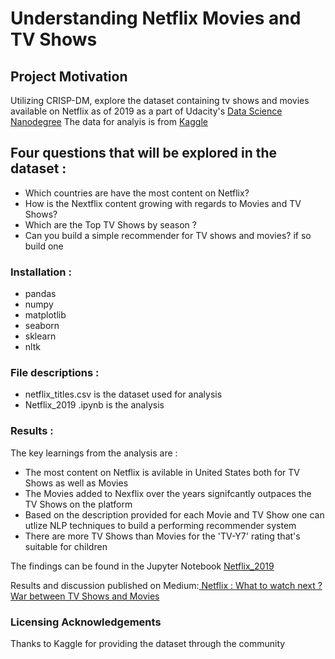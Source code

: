 # Understanding Netflix Movies and TV Shows 
## Project Motivation 
Utilizing CRISP-DM, explore the dataset containing tv shows and movies available on Netflix as of 2019 as a part of Udacity's [Data Science Nanodegree](https://in.udacity.com/course/data-scientist-nanodegree--nd025) 
The data for analyis is from [Kaggle](https://www.kaggle.com/shivamb/netflix-shows)
## Four questions that will be explored in the dataset :
* Which countries are have the most content on Netflix?
* How is the Nextflix content growing with regards to Movies and TV Shows?
* Which are the Top TV Shows by season ?
* Can you build a simple recommender for TV shows and movies? if so build one 
### Installation :
* pandas
* numpy
* matplotlib
* seaborn
* sklearn
* nltk
### File descriptions :
* netflix_titles.csv is the dataset used for analysis
* Netflix_2019 .ipynb is the analysis
### Results :
The key learnings from the analysis are :
* The most content on Netflix is avilable in United States both for TV Shows as well as Movies
* The Movies added to Nexflix over the years signifcantly outpaces the TV Shows on the platform
* Based on the description provided for each Movie and TV Show one can utlize NLP techniques to build a performing recommender system
* There are more TV Shows than Movies for the 'TV-Y7' rating that's suitable for children 

The findings can be found in the Jupyter Notebook [Netflix_2019](https://github.com/TensorAdy/udacity_dsnd/blob/master/Project%201%20-%20Data%20Science%20Blog/Netflix_2019%20.ipynb)

Results and discussion published on Medium:[ Netflix : What to watch next ? War between TV Shows and Movies](https://medium.com/@adiithya.h/netflix-content-war-between-tv-shows-and-movies-40b23ca2588a)

### Licensing Acknowledgements
Thanks to Kaggle for providing the dataset through the community



